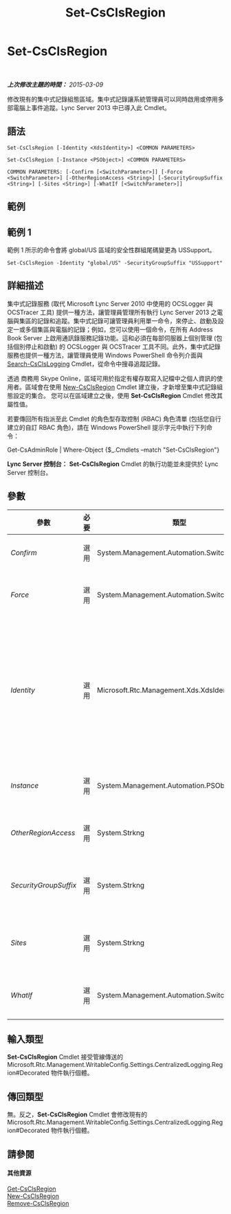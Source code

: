 ﻿---
title: Set-CsClsRegion
TOCTitle: Set-CsClsRegion
ms:assetid: 2599cae9-edef-408f-8987-313c67bfe763
ms:mtpsurl: https://technet.microsoft.com/zh-tw/library/JJ204746(v=OCS.15)
ms:contentKeyID: 49290368
ms.date: 08/10/2015
mtps_version: v=OCS.15
ms.translationtype: HT
---

# Set-CsClsRegion

 

_**上次修改主題的時間：** 2015-03-09_

修改現有的集中式記錄組態區域。集中式記錄讓系統管理員可以同時啟用或停用多部電腦上事件追蹤。Lync Server 2013 中已導入此 Cmdlet。

## 語法

    Set-CsClsRegion [-Identity <XdsIdentity>] <COMMON PARAMETERS>

    Set-CsClsRegion [-Instance <PSObject>] <COMMON PARAMETERS>

    COMMON PARAMETERS: [-Confirm [<SwitchParameter>]] [-Force <SwitchParameter>] [-OtherRegionAccess <String>] [-SecurityGroupSuffix <String>] [-Sites <String>] [-WhatIf [<SwitchParameter>]]

## 範例

## 範例 1

範例 1 所示的命令會將 global/US 區域的安全性群組尾碼變更為 USSupport。

    Set-CsClsRegion -Identity "global/US" -SecurityGroupSuffix "USSupport"

## 詳細描述

集中式記錄服務 (取代 Microsoft Lync Server 2010 中使用的 OCSLogger 與 OCSTracer 工具) 提供一種方法，讓管理員管理所有執行 Lync Server 2013 之電腦與集區的記錄和追蹤。集中式記錄可讓管理員利用單一命令，來停止、啟動及設定一或多個集區與電腦的記錄；例如，您可以使用一個命令，在所有 Address Book Server 上啟用通訊錄服務記錄功能。這和必須在每部伺服器上個別管理 (包括個別停止和啟動) 的 OCSLogger 與 OCSTracer 工具不同。此外，集中式記錄服務也提供一種方法，讓管理員使用 Windows PowerShell 命令列介面與 [Search-CsClsLogging](search-csclslogging.md) Cmdlet，從命令中搜尋追蹤記錄。

透過 商務用 Skype Online，區域可用於指定有權存取寫入記檔中之個人資訊的使用者。區域會在使用 [New-CsClsRegion](new-csclsregion.md) Cmdlet 建立後，才新增至集中式記錄組態設定的集合。 您可以在區域建立之後，使用 **Set-CsClsRegion** Cmdlet 修改其屬性值。

若要傳回所有指派至此 Cmdlet 的角色型存取控制 (RBAC) 角色清單 (包括您自行建立的自訂 RBAC 角色)，請在 Windows PowerShell 提示字元中執行下列命令：

Get-CsAdminRole | Where-Object {$\_.Cmdlets –match "Set-CsClsRegion"}

**Lync Server 控制台：** **Set-CsClsRegion** Cmdlet 的執行功能並未提供於 Lync Server 控制台。

## 參數


<table>
<colgroup>
<col style="width: 25%" />
<col style="width: 25%" />
<col style="width: 25%" />
<col style="width: 25%" />
</colgroup>
<thead>
<tr class="header">
<th>參數</th>
<th>必要</th>
<th>類型</th>
<th>說明</th>
</tr>
</thead>
<tbody>
<tr class="odd">
<td><p><em>Confirm</em></p></td>
<td><p>選用</p></td>
<td><p>System.Management.Automation.SwitchParameter</p></td>
<td><p>在執行命令前先提示確認。</p></td>
</tr>
<tr class="even">
<td><p><em>Force</em></p></td>
<td><p>選用</p></td>
<td><p>System.Management.Automation.SwitchParameter</p></td>
<td><p>隱藏執行命令時可能發生的非嚴重錯誤訊息。</p></td>
</tr>
<tr class="odd">
<td><p><em>Identity</em></p></td>
<td><p>選用</p></td>
<td><p>Microsoft.Rtc.Management.Xds.XdsIdentity</p></td>
<td><p>區域的唯一識別碼。區域的 Identity 由建立區域所在的集中式記錄組態範圍加上唯一的區域名稱所組成。例如，若要參照全域區域 Redmond，請使用下列語法：</p>
<p>-Identity &quot;global/Redmond&quot;</p></td>
</tr>
<tr class="even">
<td><p><em>Instance</em></p></td>
<td><p>選用</p></td>
<td><p>System.Management.Automation.PSObject</p></td>
<td><p>允許您傳遞物件參考，而不設定個別的參數值。</p></td>
</tr>
<tr class="odd">
<td><p><em>OtherRegionAccess</em></p></td>
<td><p>選用</p></td>
<td><p>System.Strkng</p></td>
<td><p>獲授權存取此區域之使用者所能存取的其他區域名稱。</p></td>
</tr>
<tr class="even">
<td><p><em>SecurityGroupSuffix</em></p></td>
<td><p>選用</p></td>
<td><p>System.Strkng</p></td>
<td><p>要加入授權此區域存取之安全性群組的名稱結尾的尾碼。</p></td>
</tr>
<tr class="odd">
<td><p><em>Sites</em></p></td>
<td><p>選用</p></td>
<td><p>System.Strkng</p></td>
<td><p>此區域所含的網站。這些網站對應到拓撲文件中的 SideId 屬性值。</p></td>
</tr>
<tr class="even">
<td><p><em>WhatIf</em></p></td>
<td><p>選用</p></td>
<td><p>System.Management.Automation.SwitchParameter</p></td>
<td><p>說明執行命令時若不實際執行命令的後果。</p></td>
</tr>
</tbody>
</table>


## 輸入類型

**Set-CsClsRegion** Cmdlet 接受管線傳送的 Microsoft.Rtc.Management.WritableConfig.Settings.CentralizedLogging.Region\#Decorated 物件執行個體。

## 傳回類型

無。反之，**Set-CsClsRegion** Cmdlet 會修改現有的 Microsoft.Rtc.Management.WritableConfig.Settings.CentralizedLogging.Region\#Decorated 物件執行個體。

## 請參閱

#### 其他資源

[Get-CsClsRegion](get-csclsregion.md)  
[New-CsClsRegion](new-csclsregion.md)  
[Remove-CsClsRegion](remove-csclsregion.md)

